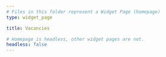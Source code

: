 ```yaml
---
# Files in this folder represent a Widget Page (homepage)
type: widget_page

title: Vacancies

# Homepage is headless, other widget pages are not.
headless: false
---
```

